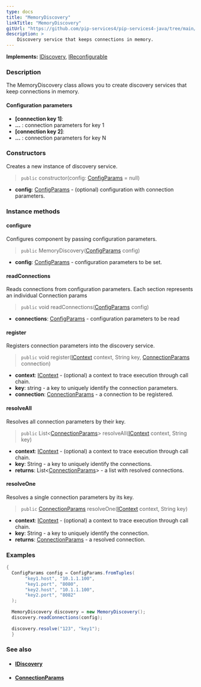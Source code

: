 ```yaml
---
type: docs
title: "MemoryDiscovery"
linkTitle: "MemoryDiscovery"
gitUrl: "https://github.com/pip-services4/pip-services4-java/tree/main/pip-services4-config-java"
description: >
    Discovery service that keeps connections in memory.
---
```


**Implements:** [IDiscovery](../idiscovery), [IReconfigurable](../../../components/config/ireconfigurable)

### Description

The MemoryDiscovery class allows you to create discovery services that keep connections in memory.


#### Configuration parameters

- **[connection key 1]**:
- **...** : connection parameters for key 1
- **[connection key 2]**:
- **...** : connection parameters for key N


### Constructors
Creates a new instance of discovery service.

> `public` constructor(config: [ConfigParams](../../../components/config/config_params) = null)

- **config**: [ConfigParams](../../../components/config/config_params) - (optional) configuration with connection parameters.


### Instance methods

#### configure
Configures component by passing configuration parameters.

> `public` MemoryDiscovery([ConfigParams](../../../components/config/config_params) config)

- **config**: [ConfigParams](../../../components/config/config_params) - configuration parameters to be set.


#### readConnections
Reads connections from configuration parameters.
Each section represents an individual Connection params

> `public` void readConnections([ConfigParams](../../../components/config/config_params) config)

- **connections**: [ConfigParams](../../../components/config/config_params) - configuration parameters to be read


#### register
Registers connection parameters into the discovery service.

> `public` void register([IContext](../../../components/context/icontext) context, String key, [ConnectionParams](../connection_params) connection)

- **context**: [IContext](../../../components/context/icontext) - (optional) a context to trace execution through call chain.
- **key**: string - a key to uniquely identify the connection parameters.
- **connection**: [ConnectionParams](../connection_params) - a connection to be registered.


#### resolveAll
Resolves all connection parameters by their key.

> `public` List<[ConnectionParams](../connection_params)> resolveAll([IContext](../../../components/context/icontext) context, String key)

- **context**: [IContext](../../../components/context/icontext) - (optional) a context to trace execution through call chain.
- **key**: String - a key to uniquely identify the connections.
- **returns**: List<[ConnectionParams](../connection_params)> - a list with resolved connections.


#### resolveOne
Resolves a single connection parameters by its key.

> `public` [ConnectionParams](../connection_params) resolveOne([IContext](../../../components/context/icontext) context, String key)

- **context**: [IContext](../../../components/context/icontext) - (optional) a context to trace execution through call chain.
- **key**: String - a key to uniquely identify the connection. 
- **returns**: [ConnectionParams](../connection_params) - a resolved connection.

### Examples

```java
{
  ConfigParams config = ConfigParams.fromTuples(
       "key1.host", "10.1.1.100",
       "key1.port", "8080",
       "key2.host", "10.1.1.100",
       "key2.port", "8082"
  );
 
  MemoryDiscovery discovery = new MemoryDiscovery();
  discovery.readConnections(config);
 
  discovery.resolve("123", "key1");
  }
```

### See also
- #### [IDiscovery](../idiscovery)
- #### [ConnectionParams](../connection_params)

